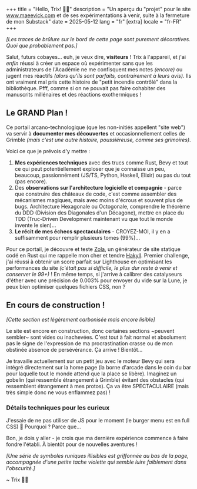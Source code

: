 +++
title = "Hello, Trix! 🧪💥"
description = "Un aperçu du \"projet\" pour le site www.maeevick.com et de ses expérimentations à venir, suite à la fermeture de mon Substack"
date = 2025-05-12
lang = "fr"
[extra]
locale = "fr-FR"
+++

_[Les traces de brûlure sur le bord de cette page sont purement décoratives. Quoi que probablement pas.]_

Salut, futurs cobayes... euh, je veux dire, **visiteurs** ! Trix à l'appareil, et j'ai _enfin_ réussi à créer un espace où expérimenter sans que les administrateurs de l'Académie ne me confisquent mes notes _(encore)_ ou jugent mes réactifs _(alors qu'ils sont parfaits, contrairement à leurs avis)_. Ils ont vraiment mal pris cette histoire de "petit incendie contrôlé" dans la bibliothèque. Pfff, comme si on ne pouvait pas faire cohabiter des manuscrits millénaires et des réactions exothermiques !

## Le GRAND Plan !

Ce portail arcano-technologique (que les non-initiés appellent "site web") va servir à **documenter mes découvertes** et occasionnellement celles de Grimble _(mais c'est une autre histoire, poussiéreuse, comme ses grimoires)_.

Voici ce que je prévois d'y mettre :

1. **Mes expériences techniques** avec des trucs comme Rust, Bevy et tout ce qui peut potentiellement exploser que je connaisse un peu, beaucoup, passionnément (JS/TS, Python, Haskell, Elixir) ou pas du tout (pas encore).
2. Des **observations sur l'architecture logicielle et compagnie** - parce que construire des châteaux de code, c'est comme assembler des mécanismes magiques, mais avec moins d'écrous et souvent plus de bugs. Architecture Hexagonale ou Octogonale, comprendre le théorème du DDD (Division des Diagonales d'un Décagone), mettre en place du TDD (Truc-Driven Development maintenant vu que tout le monde invente le sien)...
3. **Le récit de mes échecs spectaculaires** - CROYEZ-MOI, il y en a suffisamment pour remplir plusieurs tomes (99%)...

Pour ce portail, je découvre et teste [Zola](https://www.getzola.org/), un générateur de site statique codé en Rust qui me rappelle mon cher et tendre [Hakyll](https://jaspervdj.be/hakyll/).
Premier challenge, j'ai réussi à obtenir un score parfait sur Lighthouse en optimisant les performances du site _(c'était pas si difficile, le plus dur reste à venir et conserver le 99+)_ !
En même temps, si j'arrive à calibrer des catalyseurs d'éther avec une précision de 0.003% pour envoyer du vide sur la Lune, je peux bien optimiser quelques fichiers CSS, non ?

## En cours de construction !

_[Cette section est légèrement carbonisée mais encore lisible]_

Le site est encore en construction, donc certaines sections ~peuvent sembler~ sont vides ou inachevées. C'est tout à fait normal et absolument pas le signe de l'expression de ma procrastination crasse ou de mon obstinée absence de persévérance. Ça arrive ! Bientôt...

Je travaille actuellement sur un petit jeu avec le moteur Bevy qui sera intégré directement sur la home page (la borne d'arcade dans le coin du bar pour laquelle tout le monde attend que la place se libère).
Imaginez un gobelin (qui ressemble étrangement à Grimble) évitant des obstacles (qui ressemblent étrangement à mes protos). Ça va être SPECTACULAIRE (mais très simple donc ne vous enflammez pas) !

### Détails techniques pour les curieux

J'essaie de ne pas utiliser de JS pour le moment (le burger menu est en full CSS) 🎉 Pourquoi ? Parce que...

Bon, je dois y aller - je crois que ma dernière expérience commence à faire fondre l'établi. À bientôt pour de nouvelles aventures !

_[Une série de symboles runiques illisibles est griffonnée au bas de la page, accompagnée d'une petite tache violette qui semble luire faiblement dans l'obscurité.]_

~ Trix 🧪💥
